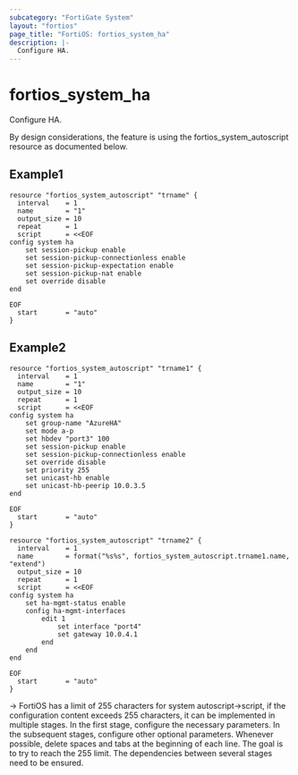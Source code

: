 ```yaml
---
subcategory: "FortiGate System"
layout: "fortios"
page_title: "FortiOS: fortios_system_ha"
description: |-
  Configure HA.
---
```


# fortios_system_ha
Configure HA.

By design considerations, the feature is using the fortios_system_autoscript resource as documented below.

## Example1

```hcl
resource "fortios_system_autoscript" "trname" {
  interval    = 1
  name        = "1"
  output_size = 10
  repeat      = 1
  script      = <<EOF
config system ha
    set session-pickup enable
    set session-pickup-connectionless enable
    set session-pickup-expectation enable
    set session-pickup-nat enable
    set override disable
end

EOF
  start       = "auto"
}

```

## Example2

```hcl
resource "fortios_system_autoscript" "trname1" {
  interval    = 1
  name        = "1"
  output_size = 10
  repeat      = 1
  script      = <<EOF
config system ha
	set group-name "AzureHA"
	set mode a-p
	set hbdev "port3" 100
	set session-pickup enable
	set session-pickup-connectionless enable
	set override disable
	set priority 255
	set unicast-hb enable
	set unicast-hb-peerip 10.0.3.5
end

EOF
  start       = "auto"
}

resource "fortios_system_autoscript" "trname2" {
  interval    = 1
  name        = format("%s%s", fortios_system_autoscript.trname1.name, "extend")
  output_size = 10
  repeat      = 1
  script      = <<EOF
config system ha
	set ha-mgmt-status enable
	config ha-mgmt-interfaces
		edit 1
			set interface "port4"
			set gateway 10.0.4.1
		end
	end
end

EOF
  start       = "auto"
}
```

-> FortiOS has a limit of 255 characters for system autoscript->script, if the configuration content exceeds 255 characters, it can be implemented in multiple stages. In the first stage, configure the necessary parameters. In the subsequent stages, configure other optional parameters. Whenever possible, delete spaces and tabs at the beginning of each line. The goal is to try to reach the 255 limit. The dependencies between several stages need to be ensured.

